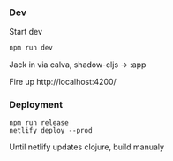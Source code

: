 ### Dev

Start dev

```bash
npm run dev
```

Jack in via calva, shadow-cljs -> :app

Fire up http://localhost:4200/

### Deployment

```
npm run release
netlify deploy --prod
```

Until netlify updates clojure, build manualy
